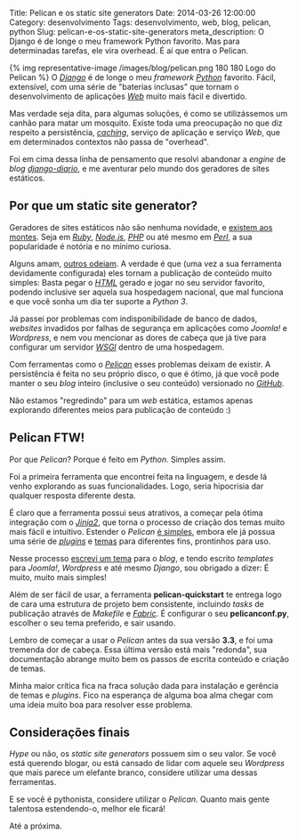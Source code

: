 Title: Pelican e os static site generators
Date: 2014-03-26 12:00:00
Category: desenvolvimento
Tags: desenvolvimento, web, blog, pelican, python
Slug: pelican-e-os-static-site-generators
meta_description: O Django é de longe o meu framework Python favorito. Mas para determinadas tarefas, ele vira overhead. É aí que entra o Pelican.


{% img representative-image /images/blog/pelican.png 180 180 Logo do Pelican %}
O [*Django*][] é de longe o meu *framework* [*Python*][] favorito. Fácil,
extensível, com uma série de "baterias inclusas" que tornam o desenvolvimento
de aplicações [*Web*][] muito mais fácil e divertido.

Mas verdade seja dita, para algumas soluções, é como se utilizássemos um
canhão para matar um mosquito. Existe toda uma preocupação no que diz respeito
a persistência, [*caching*][], serviço de aplicação e serviço *Web*, que em
determinados contextos não passa de "overhead".

<!-- PELICAN_END_SUMMARY -->

Foi em cima dessa linha de pensamento que resolvi abandonar a *engine* de
*blog* [*django-diario*][], e me aventurar pelo mundo dos geradores de sites
estáticos.

Por que um static site generator?
---------------------------------

Geradores de sites estáticos não são nenhuma novidade, e 
[existem aos montes][staticsitegenerators]. Seja em [*Ruby*][], [*Node.js*][],
[*PHP*][] ou até mesmo em [*Perl*][], a sua popularidade é notória e no mínimo
curiosa.

Alguns amam, [outros odeiam][odeiam]. A verdade é que (uma vez a sua ferramenta
devidamente configurada) eles tornam a publicação de conteúdo muito simples:
Basta pegar o [*HTML*][] gerado e jogar no seu servidor favorito, podendo 
inclusive ser aquela sua hospedagem nacional, que mal funciona e que você sonha
um dia ter suporte a *Python 3*.

Já passei por problemas com indisponibilidade de banco de dados, *websites*
invadidos por falhas de segurança em aplicações como *Joomla!* e *Wordpress*,
e nem vou mencionar as dores de cabeça que já tive para configurar um servidor 
[*WSGI*][] dentro de uma hospedagem.

Com ferramentas como o [*Pelican*][] esses problemas deixam de existir. A
persistência é feita no seu próprio disco, o que é ótimo, já que você pode
manter o seu *blog* inteiro (inclusive o seu conteúdo) versionado no
[*GitHub*][].

Não estamos "regredindo" para um *web* estática, estamos apenas explorando
diferentes meios para publicação de conteúdo :)

Pelican FTW!
------------

Por que *Pelican*? Porque é feito em *Python*. Simples assim.

Foi a primeira ferramenta que encontrei feita na linguagem, e desde lá venho
explorando as suas funcionalidades. Logo, seria hipocrisia dar qualquer
resposta diferente desta.

É claro que a ferramenta possui seus atrativos, a começar pela ótima
integração com o [*Jinja2*][], que torna o processo de criação dos temas muito
mais  fácil e intuitivo. Estender o *Pelican* [é simples][estender], embora
ele já possua uma série de [*plugins*][] e [temas][] para diferentes fins,
prontinhos para uso.

Nesse processo [escrevi um tema][tema] para o *blog*, e tendo escrito
*templates* para *Joomla!*, *Wordpress* e até mesmo *Django*, sou obrigado a
dizer: É muito, muito mais simples! 

Além de ser fácil de usar, a ferramenta **pelican-quickstart** te entrega logo
de cara uma estrutura de projeto bem consistente, incluindo *tasks* de
publicação através de *Makefile* e [*Fabric*][]. É configurar o seu
**pelicanconf.py**, escolher o seu tema preferido, e sair usando.

Lembro de começar a usar o *Pelican* antes da sua versão **3.3**, e foi uma
tremenda dor de cabeça. Essa última versão está mais "redonda", sua
documentação abrange muito bem os passos de escrita conteúdo e criação de temas.

Minha maior crítica fica na fraca solução dada para instalação e gerência de
temas e *plugins*. Fico na esperança de alguma boa alma chegar com uma ideia
muito boa para resolver esse problema.

Considerações finais
--------------------

*Hype* ou não, os *static site generators* possuem sim o seu valor. Se você
está querendo blogar, ou está cansado de lidar com aquele seu *Wordpress* que
mais parece um elefante branco, considere utilizar uma dessas ferramentas.

E se você é pythonista, considere utilizar o *Pelican*. Quanto mais gente
talentosa estendendo-o, melhor ele ficará!

Até a próxima.


  [*Django*]: {tag}django "Leia mais sobre Django"
  [*Python*]: {tag}python "Leia mais sobre Python"
  [*Web*]: {tag}web "Leia mais sobre Web"
  [*caching*]: {tag}cache "Leia mais sobre Cache"
  [*django-diario*]: https://bitbucket.org/semente/django-diario "Conheça a engine de blogs escrita em Python e Django"
  [*Ruby*]: http://jekyllrb.com/ "Transform your plain text into static websites and blogs"
  [*Node.js*]: http://docpad.org/ "Designers and developers can create websites faster than ever before"
  [*PHP*]: http://dropplets.com/ "A fresh platform dedicated to making blogging simple again"
  [*Perl*]: http://ikiwiki.info/ "Ikiwiki is a wiki compiler. It converts wiki pages into HTML pages suitable for publishing on a website"
  [staticsitegenerators]: http://staticsitegenerators.net/ "The definitive listing of Static Site Generators"
  [odeiam]: http://blog.millermedeiros.com/static-site-generators/ "Static site generators"
  [*HTML*]: {tag}html5 "Leia mais sobre HTML"
  [*WSGI*]: {filename}entendendo-o-cgi-fastcgi-e-wsgi.md "Entendendo o CGI, FastCGI e o WSGI"
  [*Pelican*]: http://docs.getpelican.com/ "Pelican is a static site generator, written in Python"
  [*GitHub*]: https://github.com/kplaube/blog "Contribua com o código deste blog!"
  [*Jinja2*]: http://jinja.pocoo.org/docs/ "Jinja2 is a modern and designer friendly templating language for Python, modelled after Django’s templates"
  [*plugins*]: https://github.com/getpelican/pelican-plugins "A bunch of plugins for the pelican blog engine."
  [temas]: https://github.com/getpelican/pelican-themes "Themes for pelican"
  [estender]: http://docs.getpelican.com/en/3.3.0/plugins.html#how-to-create-plugins "Como criar plugins para o Pelican"
  [*Fabric*]: {filename}automatize-o-deploy-dos-seus-projetos-com-fabric.md "Automatize o deploy dos seus projetos com Fabric"
  [tema]: https://github.com/kplaube/maggner-pelican "Contribua com o Maggner-Pelican"
